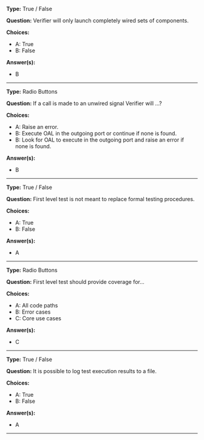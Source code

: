 __Type:__ True / False 

__Question:__ Verifier will only launch completely wired sets of components.

__Choices:__
  - A: True
  - B: False
  
__Answer(s):__
  - B

----
  
__Type:__ Radio Buttons
 
__Question:__ If a call is made to an unwired signal Verifier will ...?

__Choices:__
  - A: Raise an error.
  - B: Execute OAL in the outgoing port or continue if none is found.
  - B: Look for OAL to execute in the outgoing port and raise an error if none is found.

__Answer(s):__
  - B
  
----

__Type:__ True / False

__Question:__ First level test is not meant to replace formal testing procedures.

__Choices:__
  - A:  True
  - B:  False
  
__Answer(s):__
  - A
  
----

__Type:__ Radio Buttons

__Question:__ First level test should provide coverage for...

__Choices:__ 
  - A: All code paths
  - B: Error cases
  - C: Core use cases

__Answer(s):__
  - C

----
  
__Type:__ True / False
 
__Question:__ It is possible to log test execution results to a file.

__Choices:__
  - A: True
  - B: False

__Answer(s):__
  - A
  
----
